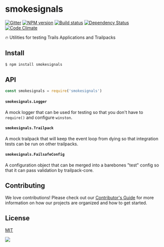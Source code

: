 # smokesignals

[![Gitter][gitter-image]][gitter-url]
[![NPM version][npm-image]][npm-url]
[![Build status][ci-image]][ci-url]
[![Dependency Status][daviddm-image]][daviddm-url]
[![Code Climate][codeclimate-image]][codeclimate-url]

:fire: Utilities for testing Trails Applications and Trailpacks

## Install
```sh
$ npm install smokesignals
```

## API

```js
const smokesignals = require('smokesignals')
```

#### `smokesignals.Logger`

A mock logger that can be used for testing so that you don't have to `require()`
and configure `winston`.

#### `smokesignals.Trailpack`

A mock trailpack that will keep the event loop from dying so that integration
tests can be run on other trailpacks.

#### `smokesignals.FailsafeConfig`

A configuration object that can be merged into a barebones "test" config so that
it can pass validation by trailpack-core.

## Contributing
We love contributions! Please check out our [Contributor's Guide](https://github.com/trailsjs/trails/blob/master/.github/CONTRIBUTING.md) for more
information on how our projects are organized and how to get started.

## License
[MIT](https://github.com/trailsjs/smokesignals/blob/master/LICENSE)

<img src="http://i.imgur.com/dCjNisP.png">

[npm-image]: https://img.shields.io/npm/v/smokesignals.svg?style=flat-square
[npm-url]: https://npmjs.org/package/smokesignals
[ci-image]: https://img.shields.io/travis/trailsjs/smokesignals/master.svg?style=flat-square
[ci-url]: https://travis-ci.org/trailsjs/smokesignals
[daviddm-image]: http://img.shields.io/david/trailsjs/smokesignals.svg?style=flat-square
[daviddm-url]: https://david-dm.org/trailsjs/smokesignals
[codeclimate-image]: https://img.shields.io/codeclimate/github/trailsjs/smokesignals.svg?style=flat-square
[codeclimate-url]: https://codeclimate.com/github/trailsjs/smokesignals
[gitter-image]: http://img.shields.io/badge/+%20GITTER-JOIN%20CHAT%20%E2%86%92-1DCE73.svg?style=flat-square
[gitter-url]: https://gitter.im/trailsjs/trails

